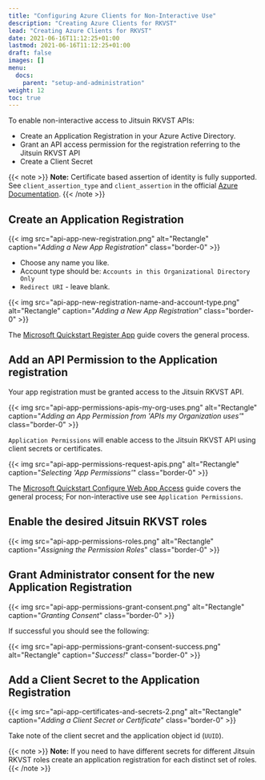 ```yaml
---
title: "Configuring Azure Clients for Non-Interactive Use"
description: "Creating Azure Clients for RKVST"
lead: "Creating Azure Clients for RKVST"
date: 2021-06-16T11:12:25+01:00
lastmod: 2021-06-16T11:12:25+01:00
draft: false
images: []
menu: 
  docs:
    parent: "setup-and-administration"
weight: 12
toc: true
---
```


To enable non-interactive access to Jitsuin RKVST APIs:

* Create an Application Registration in your Azure Active Directory.
* Grant an API access permission for the registration referring to the Jitsuin RKVST API
* Create a Client Secret

{{< note >}}
**Note:** Certificate based assertion of identity is fully supported. See `client_assertion_type` and `client_assertion` in the official [Azure Documentation](https://docs.microsoft.com/en-us/azure/active-directory/develop/v1-oauth2-client-creds-grant-flow>).
{{< /note >}}

## Create an Application Registration

{{< img src="api-app-new-registration.png" alt="Rectangle" caption="<em>Adding a New App Registration</em>" class="border-0" >}}

* Choose any name you like.
* Account type should be: `Accounts in this Organizational Directory Only`
* `Redirect URI` - leave blank.

{{< img src="api-app-new-registration-name-and-account-type.png" alt="Rectangle" caption="<em>Adding a New App Registration</em>" class="border-0" >}}

The [Microsoft Quickstart Register App](https://docs.microsoft.com/bs-latn-ba/azure/active-directory/develop/quickstart-register-app) guide covers the general process.

## Add an API Permission to the Application registration

Your app registration must be granted access to the Jitsuin RKVST API.

{{< img src="api-app-permissions-apis-my-org-uses.png" alt="Rectangle" caption="<em>Adding an App Permission from 'APIs my Organization uses'</em>" class="border-0" >}}

`Application Permissions` will enable access to the Jitsuin RKVST API using client secrets or certificates.

{{< img src="api-app-permissions-request-apis.png" alt="Rectangle" caption="<em>Selecting 'App Permissions'</em>" class="border-0" >}}

The [Microsoft Quickstart Configure Web App Access](https://docs.microsoft.com/bs-latn-ba/azure/active-directory/develop/quickstart-configure-app-access-web-apis) guide covers the general process; For non-interactive use see `Application Permissions`.

## Enable the desired Jitsuin RKVST roles

{{< img src="api-app-permissions-roles.png" alt="Rectangle" caption="<em>Assigning the Permission Roles</em>" class="border-0" >}}

## Grant Administrator consent for the new Application Registration

{{< img src="api-app-permissions-grant-consent.png" alt="Rectangle" caption="<em>Granting Consent</em>" class="border-0" >}}

If successful you should see the following:

{{< img src="api-app-permissions-grant-consent-success.png" alt="Rectangle" caption="<em>Success!</em>" class="border-0" >}}

## Add a Client Secret to the Application Registration

{{< img src="api-app-certificates-and-secrets-2.png" alt="Rectangle" caption="<em>Adding a Client Secret or Certificate</em>" class="border-0" >}}

Take note of the client secret and the application object id (`UUID`).

{{< note >}}
**Note:** If you need to have different secrets for different Jitsuin RKVST roles create an application registration for each distinct set of roles.
{{< /note >}}

